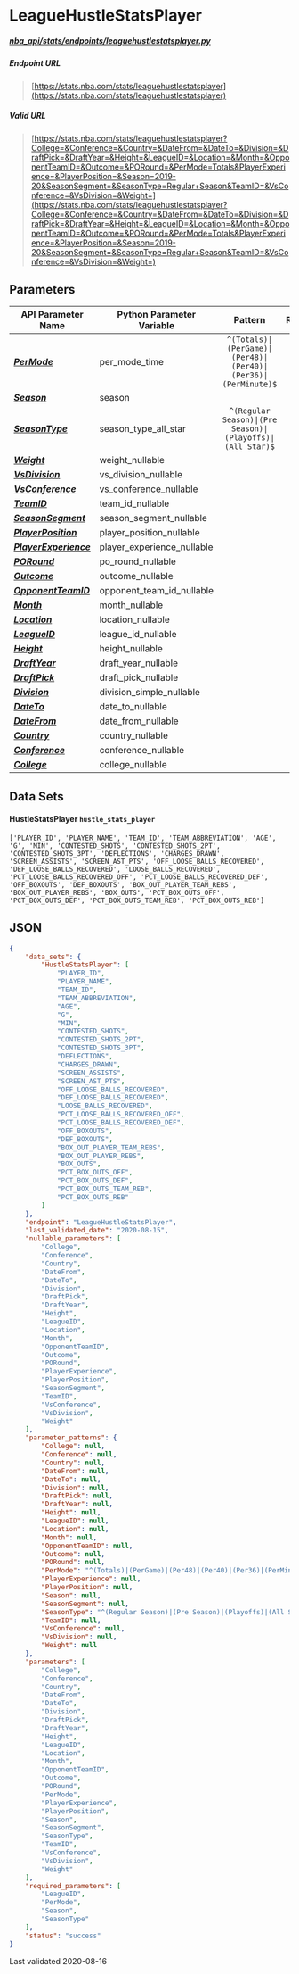 # LeagueHustleStatsPlayer
##### [nba_api/stats/endpoints/leaguehustlestatsplayer.py](https://github.com/swar/nba_api/blob/master/src/nba_api/stats/endpoints/leaguehustlestatsplayer.py)

##### Endpoint URL
>[https://stats.nba.com/stats/leaguehustlestatsplayer](https://stats.nba.com/stats/leaguehustlestatsplayer)

##### Valid URL
>[https://stats.nba.com/stats/leaguehustlestatsplayer?College=&Conference=&Country=&DateFrom=&DateTo=&Division=&DraftPick=&DraftYear=&Height=&LeagueID=&Location=&Month=&OpponentTeamID=&Outcome=&PORound=&PerMode=Totals&PlayerExperience=&PlayerPosition=&Season=2019-20&SeasonSegment=&SeasonType=Regular+Season&TeamID=&VsConference=&VsDivision=&Weight=](https://stats.nba.com/stats/leaguehustlestatsplayer?College=&Conference=&Country=&DateFrom=&DateTo=&Division=&DraftPick=&DraftYear=&Height=&LeagueID=&Location=&Month=&OpponentTeamID=&Outcome=&PORound=&PerMode=Totals&PlayerExperience=&PlayerPosition=&Season=2019-20&SeasonSegment=&SeasonType=Regular+Season&TeamID=&VsConference=&VsDivision=&Weight=)

## Parameters
API Parameter Name | Python Parameter Variable | Pattern | Required | Nullable
------------ | ------------ | :-----------: | :---: | :---:
[_**PerMode**_](https://github.com/swar/nba_api/blob/master/docs/nba_api/stats/library/parameters.md#PerMode) | per_mode_time | `^(Totals)\|(PerGame)\|(Per48)\|(Per40)\|(Per36)\|(PerMinute)$` | `Y` |  | 
[_**Season**_](https://github.com/swar/nba_api/blob/master/docs/nba_api/stats/library/parameters.md#Season) | season |  | `Y` |  | 
[_**SeasonType**_](https://github.com/swar/nba_api/blob/master/docs/nba_api/stats/library/parameters.md#SeasonType) | season_type_all_star | `^(Regular Season)\|(Pre Season)\|(Playoffs)\|(All Star)$` | `Y` |  | 
[_**Weight**_](https://github.com/swar/nba_api/blob/master/docs/nba_api/stats/library/parameters.md#Weight) | weight_nullable |  |  | `Y` | 
[_**VsDivision**_](https://github.com/swar/nba_api/blob/master/docs/nba_api/stats/library/parameters.md#VsDivision) | vs_division_nullable |  |  | `Y` | 
[_**VsConference**_](https://github.com/swar/nba_api/blob/master/docs/nba_api/stats/library/parameters.md#VsConference) | vs_conference_nullable |  |  | `Y` | 
[_**TeamID**_](https://github.com/swar/nba_api/blob/master/docs/nba_api/stats/library/parameters.md#TeamID) | team_id_nullable |  |  | `Y` | 
[_**SeasonSegment**_](https://github.com/swar/nba_api/blob/master/docs/nba_api/stats/library/parameters.md#SeasonSegment) | season_segment_nullable |  |  | `Y` | 
[_**PlayerPosition**_](https://github.com/swar/nba_api/blob/master/docs/nba_api/stats/library/parameters.md#PlayerPosition) | player_position_nullable |  |  | `Y` | 
[_**PlayerExperience**_](https://github.com/swar/nba_api/blob/master/docs/nba_api/stats/library/parameters.md#PlayerExperience) | player_experience_nullable |  |  | `Y` | 
[_**PORound**_](https://github.com/swar/nba_api/blob/master/docs/nba_api/stats/library/parameters.md#PORound) | po_round_nullable |  |  | `Y` | 
[_**Outcome**_](https://github.com/swar/nba_api/blob/master/docs/nba_api/stats/library/parameters.md#Outcome) | outcome_nullable |  |  | `Y` | 
[_**OpponentTeamID**_](https://github.com/swar/nba_api/blob/master/docs/nba_api/stats/library/parameters.md#OpponentTeamID) | opponent_team_id_nullable |  |  | `Y` | 
[_**Month**_](https://github.com/swar/nba_api/blob/master/docs/nba_api/stats/library/parameters.md#Month) | month_nullable |  |  | `Y` | 
[_**Location**_](https://github.com/swar/nba_api/blob/master/docs/nba_api/stats/library/parameters.md#Location) | location_nullable |  |  | `Y` | 
[_**LeagueID**_](https://github.com/swar/nba_api/blob/master/docs/nba_api/stats/library/parameters.md#LeagueID) | league_id_nullable |  | `Y` | `Y` | 
[_**Height**_](https://github.com/swar/nba_api/blob/master/docs/nba_api/stats/library/parameters.md#Height) | height_nullable |  |  | `Y` | 
[_**DraftYear**_](https://github.com/swar/nba_api/blob/master/docs/nba_api/stats/library/parameters.md#DraftYear) | draft_year_nullable |  |  | `Y` | 
[_**DraftPick**_](https://github.com/swar/nba_api/blob/master/docs/nba_api/stats/library/parameters.md#DraftPick) | draft_pick_nullable |  |  | `Y` | 
[_**Division**_](https://github.com/swar/nba_api/blob/master/docs/nba_api/stats/library/parameters.md#Division) | division_simple_nullable |  |  | `Y` | 
[_**DateTo**_](https://github.com/swar/nba_api/blob/master/docs/nba_api/stats/library/parameters.md#DateTo) | date_to_nullable |  |  | `Y` | 
[_**DateFrom**_](https://github.com/swar/nba_api/blob/master/docs/nba_api/stats/library/parameters.md#DateFrom) | date_from_nullable |  |  | `Y` | 
[_**Country**_](https://github.com/swar/nba_api/blob/master/docs/nba_api/stats/library/parameters.md#Country) | country_nullable |  |  | `Y` | 
[_**Conference**_](https://github.com/swar/nba_api/blob/master/docs/nba_api/stats/library/parameters.md#Conference) | conference_nullable |  |  | `Y` | 
[_**College**_](https://github.com/swar/nba_api/blob/master/docs/nba_api/stats/library/parameters.md#College) | college_nullable |  |  | `Y` | 

## Data Sets
#### HustleStatsPlayer `hustle_stats_player`
```text
['PLAYER_ID', 'PLAYER_NAME', 'TEAM_ID', 'TEAM_ABBREVIATION', 'AGE', 'G', 'MIN', 'CONTESTED_SHOTS', 'CONTESTED_SHOTS_2PT', 'CONTESTED_SHOTS_3PT', 'DEFLECTIONS', 'CHARGES_DRAWN', 'SCREEN_ASSISTS', 'SCREEN_AST_PTS', 'OFF_LOOSE_BALLS_RECOVERED', 'DEF_LOOSE_BALLS_RECOVERED', 'LOOSE_BALLS_RECOVERED', 'PCT_LOOSE_BALLS_RECOVERED_OFF', 'PCT_LOOSE_BALLS_RECOVERED_DEF', 'OFF_BOXOUTS', 'DEF_BOXOUTS', 'BOX_OUT_PLAYER_TEAM_REBS', 'BOX_OUT_PLAYER_REBS', 'BOX_OUTS', 'PCT_BOX_OUTS_OFF', 'PCT_BOX_OUTS_DEF', 'PCT_BOX_OUTS_TEAM_REB', 'PCT_BOX_OUTS_REB']
```


## JSON
```json
{
    "data_sets": {
        "HustleStatsPlayer": [
            "PLAYER_ID",
            "PLAYER_NAME",
            "TEAM_ID",
            "TEAM_ABBREVIATION",
            "AGE",
            "G",
            "MIN",
            "CONTESTED_SHOTS",
            "CONTESTED_SHOTS_2PT",
            "CONTESTED_SHOTS_3PT",
            "DEFLECTIONS",
            "CHARGES_DRAWN",
            "SCREEN_ASSISTS",
            "SCREEN_AST_PTS",
            "OFF_LOOSE_BALLS_RECOVERED",
            "DEF_LOOSE_BALLS_RECOVERED",
            "LOOSE_BALLS_RECOVERED",
            "PCT_LOOSE_BALLS_RECOVERED_OFF",
            "PCT_LOOSE_BALLS_RECOVERED_DEF",
            "OFF_BOXOUTS",
            "DEF_BOXOUTS",
            "BOX_OUT_PLAYER_TEAM_REBS",
            "BOX_OUT_PLAYER_REBS",
            "BOX_OUTS",
            "PCT_BOX_OUTS_OFF",
            "PCT_BOX_OUTS_DEF",
            "PCT_BOX_OUTS_TEAM_REB",
            "PCT_BOX_OUTS_REB"
        ]
    },
    "endpoint": "LeagueHustleStatsPlayer",
    "last_validated_date": "2020-08-15",
    "nullable_parameters": [
        "College",
        "Conference",
        "Country",
        "DateFrom",
        "DateTo",
        "Division",
        "DraftPick",
        "DraftYear",
        "Height",
        "LeagueID",
        "Location",
        "Month",
        "OpponentTeamID",
        "Outcome",
        "PORound",
        "PlayerExperience",
        "PlayerPosition",
        "SeasonSegment",
        "TeamID",
        "VsConference",
        "VsDivision",
        "Weight"
    ],
    "parameter_patterns": {
        "College": null,
        "Conference": null,
        "Country": null,
        "DateFrom": null,
        "DateTo": null,
        "Division": null,
        "DraftPick": null,
        "DraftYear": null,
        "Height": null,
        "LeagueID": null,
        "Location": null,
        "Month": null,
        "OpponentTeamID": null,
        "Outcome": null,
        "PORound": null,
        "PerMode": "^(Totals)|(PerGame)|(Per48)|(Per40)|(Per36)|(PerMinute)$",
        "PlayerExperience": null,
        "PlayerPosition": null,
        "Season": null,
        "SeasonSegment": null,
        "SeasonType": "^(Regular Season)|(Pre Season)|(Playoffs)|(All Star)$",
        "TeamID": null,
        "VsConference": null,
        "VsDivision": null,
        "Weight": null
    },
    "parameters": [
        "College",
        "Conference",
        "Country",
        "DateFrom",
        "DateTo",
        "Division",
        "DraftPick",
        "DraftYear",
        "Height",
        "LeagueID",
        "Location",
        "Month",
        "OpponentTeamID",
        "Outcome",
        "PORound",
        "PerMode",
        "PlayerExperience",
        "PlayerPosition",
        "Season",
        "SeasonSegment",
        "SeasonType",
        "TeamID",
        "VsConference",
        "VsDivision",
        "Weight"
    ],
    "required_parameters": [
        "LeagueID",
        "PerMode",
        "Season",
        "SeasonType"
    ],
    "status": "success"
}
```

Last validated 2020-08-16